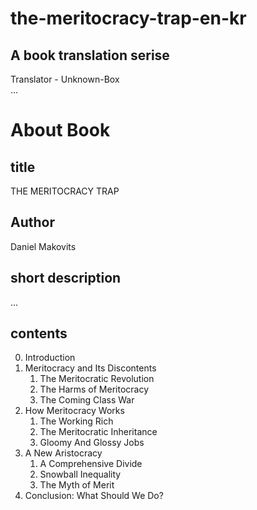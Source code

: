 # the-meritocracy-trap-en-kr
## A book translation serise
Translator - Unknown-Box </br>
...

# About Book
## title
THE MERITOCRACY TRAP
## Author
Daniel Makovits
## short description
...
## contents
0. Introduction
1. Meritocracy and Its Discontents
    1. The Meritocratic Revolution
    2. The Harms of Meritocracy
    3. The Coming Class War
2. How Meritocracy Works
    1. The Working Rich
    2. The Meritocratic Inheritance
    3. Gloomy And Glossy Jobs
3. A New Aristocracy
    1. A Comprehensive Divide
    2. Snowball Inequality
    3. The Myth of Merit
4. Conclusion: What Should We Do?